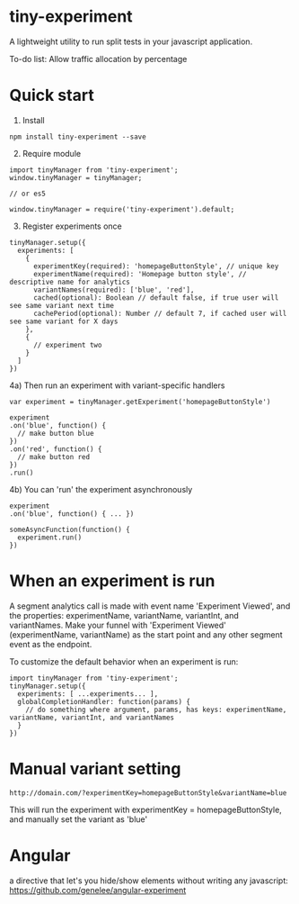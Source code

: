 # tiny-experiment

A lightweight utility to run split tests in your javascript application.

To-do list:
Allow traffic allocation by percentage


# Quick start

1) Install
```
npm install tiny-experiment --save
```

2) Require module
```
import tinyManager from 'tiny-experiment';
window.tinyManager = tinyManager;

// or es5

window.tinyManager = require('tiny-experiment').default;

```

3) Register experiments once
```
tinyManager.setup({
  experiments: [
    {
      experimentKey(required): 'homepageButtonStyle', // unique key
      experimentName(required): 'Homepage button style', // descriptive name for analytics
      variantNames(required): ['blue', 'red'],
      cached(optional): Boolean // default false, if true user will see same variant next time
      cachePeriod(optional): Number // default 7, if cached user will see same variant for X days
    },
    {
      // experiment two
    }
  ]
})
```

4a) Then run an experiment with variant-specific handlers
```
var experiment = tinyManager.getExperiment('homepageButtonStyle')

experiment
.on('blue', function() {
  // make button blue
})
.on('red', function() {
  // make button red
})
.run()
```

4b) You can 'run' the experiment asynchronously
```
experiment
.on('blue', function() { ... })

someAsyncFunction(function() {
  experiment.run()
})
```

# When an experiment is run

A segment analytics call is made with event name 'Experiment Viewed', and the properties: experimentName, variantName, variantInt, and variantNames. Make your funnel with 'Experiment Viewed' (experimentName, variantName) as the start point and any other segment event as the endpoint. 

To customize the default behavior when an experiment is run:

```
import tinyManager from 'tiny-experiment';
tinyManager.setup({
  experiments: [ ...experiments... ],
  globalCompletionHandler: function(params) {
    // do something where argument, params, has keys: experimentName, variantName, variantInt, and variantNames
  }
})
```

# Manual variant setting

```
http://domain.com/?experimentKey=homepageButtonStyle&variantName=blue
```

This will run the experiment with experimentKey = homepageButtonStyle, and manually set the variant as 'blue'

# Angular 

a directive that let's you hide/show elements without writing any javascript: https://github.com/genelee/angular-experiment
